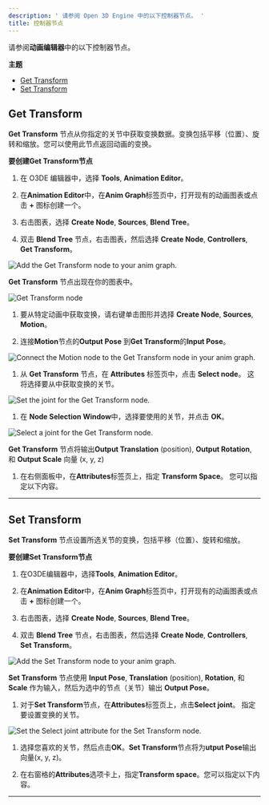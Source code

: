 ```yaml
---
description: ' 请参阅 Open 3D Engine 中的以下控制器节点。 '
title: 控制器节点
---
```


请参阅**动画编辑器**中的以下控制器节点。

**主题**
+ [Get Transform](#animation-editor-get-transform-node)
+ [Set Transform](#animation-editor-set-transform-node)

## Get Transform 

**Get Transform** 节点从你指定的关节中获取变换数据。变换包括平移（位置）、旋转和缩放。您可以使用此节点返回动画的变换。

**要创建Get Transform节点**

1. 在 O3DE 编辑器中，选择 **Tools**, **Animation Editor**。

1. 在**Animation Editor**中，在**Anim Graph**标签页中，打开现有的动画图表或点击 **+** 图标创建一个。

1. 右击图表，选择 **Create Node**, **Sources**, **Blend Tree**。

1. 双击 **Blend Tree** 节点，右击图表，然后选择 **Create Node**, **Controllers**, **Get Transform**。

![Add the Get Transform node to your anim graph.](/images/user-guide/actor-animation/animation-editor-get-set-transform-1.png)

   **Get Transform** 节点出现在你的图表中。

   ![Get Transform node](/images/user-guide/actor-animation/animation-editor-get-transform.png)

1. 要从特定动画中获取变换，请右键单击图形并选择 **Create Node**, **Sources**, **Motion**。

1. 连接**Motion**节点的**Output Pose** 到**Get Transform**的**Input Pose**。

![Connect the Motion node to the Get Transform node in your anim graph.](/images/user-guide/actor-animation/animation-editor-get-set-transform-2.png)

1. 从 **Get Transform** 节点，在 **Attributes** 标签页中，点击 **Select node**。 这将选择要从中获取变换的关节。

![Set the joint for the Get Transform node.](/images/user-guide/actor-animation/animation-editor-get-set-transform-6.png)

1. 在 **Node Selection Window**中，选择要使用的关节，并点击 **OK**。

![Select a joint for the Get Transform node.](/images/user-guide/actor-animation/animation-editor-get-set-transform-4.png)

   **Get Transform** 节点将输出**Output Translation** (position), **Output Rotation**, 和 **Output Scale** 向量 (x, y, z)

1. 在右侧面板中，在**Attributes**标签页上，指定 **Transform Space**。 您可以指定以下内容。
****


## Set Transform 

**Set Transform** 节点设置所选关节的变换，包括平移（位置）、旋转和缩放。

**要创建Set Transform节点**

1. 在O3DE编辑器中，选择**Tools**, **Animation Editor**。

1. 在**Animation Editor**中，在**Anim Graph**标签页中，打开现有的动画图表或点击 **+** 图标创建一个。

1. 右击图表，选择 **Create Node**, **Sources**, **Blend Tree**。

1. 双击 **Blend Tree** 节点，右击图表，然后选择 **Create Node**, **Controllers**, **Set Transform**。

![Add the Set Transform node to your anim graph.](/images/user-guide/actor-animation/animation-editor-get-set-transform-5.png)

   **Set Transform** 节点使用 **Input Pose**, **Translation** (position), **Rotation**, 和 **Scale** 作为输入，然后为选中的节点（关节）输出 **Output Pose**。

1. 对于**Set Transform**节点，在**Attributes**标签页上，点击**Select joint**。 指定要设置变换的关节。

![Set the Select joint attribute for the Set Transform node.](/images/user-guide/actor-animation/animation-editor-get-set-transform-3.png)

1. 选择您喜欢的关节，然后点击**OK**。**Set Transform**节点将为**utput Pose**输出向量(x, y, z)。

1. 在右窗格的**Attributes**选项卡上，指定**Transform space**。您可以指定以下内容。
****

